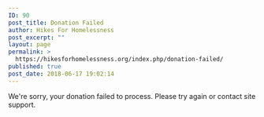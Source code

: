 ```yaml
---
ID: 90
post_title: Donation Failed
author: Hikes For Homelessness
post_excerpt: ""
layout: page
permalink: >
  https://hikesforhomelessness.org/index.php/donation-failed/
published: true
post_date: 2018-06-17 19:02:14
---
```

We&#039;re sorry, your donation failed to process. Please try again or contact site support.